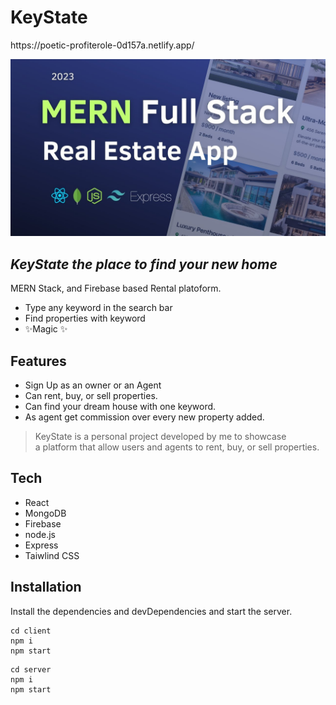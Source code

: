 <h1 class="code-line" data-line-start=0 data-line-end=1 ><a id="KeyState_0"></a>KeyState</h1>

<p class="has-line-data" data-line-start="4" data-line-end="5"> https://poetic-profiterole-0d157a.netlify.app/</p>

![Project Image](https://github.com/Harsh1032/KeyState/blob/main/client/public/keystate.jpg)

<h2 class="code-line" data-line-start=1 data-line-end=2 ><a id="_KeyState_the_place_to_find_your_new_home__1"></a><em>KeyState the place to find your new home</em></h2>
<p class="has-line-data" data-line-start="4" data-line-end="5">MERN Stack, and Firebase based Rental platoform.</p>
<ul>
<li class="has-line-data" data-line-start="6" data-line-end="7">Type any keyword in the search bar</li>
<li class="has-line-data" data-line-start="7" data-line-end="8">Find properties with keyword</li>
<li class="has-line-data" data-line-start="8" data-line-end="10">✨Magic ✨</li>
</ul>
<h2 class="code-line" data-line-start=10 data-line-end=11 ><a id="Features_10"></a>Features</h2>
<ul>
<li class="has-line-data" data-line-start="12" data-line-end="13">Sign Up as an owner or an Agent</li>
<li class="has-line-data" data-line-start="13" data-line-end="14">Can rent, buy, or sell properties.</li>
<li class="has-line-data" data-line-start="14" data-line-end="15">Can find your dream house with one keyword.</li>
<li class="has-line-data" data-line-start="15" data-line-end="17">As agent get commission over every new property added.</li>
</ul>
<blockquote>
<p class="has-line-data" data-line-start="17" data-line-end="19">KeyState is a personal project developed by me to showcase<br>
a platform that allow users and agents to rent, buy, or sell properties.</p>
</blockquote>
<h2 class="code-line" data-line-start=20 data-line-end=21 ><a id="Tech_20"></a>Tech</h2>
<ul>
<li class="has-line-data" data-line-start="22" data-line-end="23">React</li>
<li class="has-line-data" data-line-start="23" data-line-end="24">MongoDB</li>
<li class="has-line-data" data-line-start="24" data-line-end="25">Firebase</li>
<li class="has-line-data" data-line-start="25" data-line-end="26">node.js</li>
<li class="has-line-data" data-line-start="26" data-line-end="27">Express</li>
<li class="has-line-data" data-line-start="27" data-line-end="29">Taiwlind CSS</li>
</ul>
<h2 class="code-line" data-line-start=29 data-line-end=30 ><a id="Installation_29"></a>Installation</h2>
<p class="has-line-data" data-line-start="31" data-line-end="32">Install the dependencies and devDependencies and start the server.</p>
<pre><code class="has-line-data" data-line-start="34" data-line-end="38" class="language-sh"><span class="hljs-built_in">cd</span> client
npm i
npm start
</code></pre>
<pre><code class="has-line-data" data-line-start="40" data-line-end="44" class="language-sh"><span class="hljs-built_in">cd</span> server
npm i
npm start
</code></pre>
